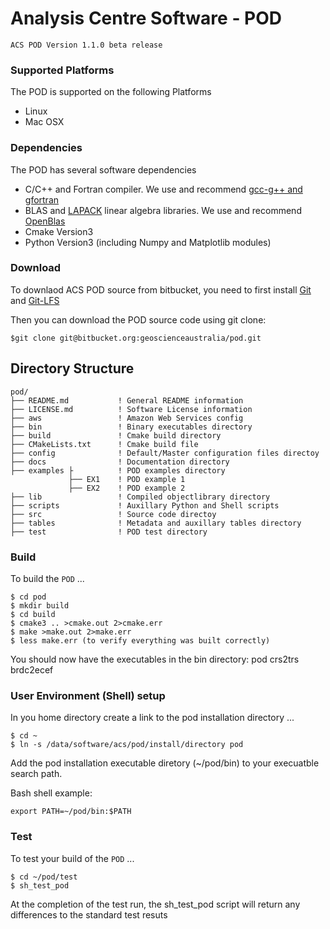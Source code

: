 # Analysis Centre Software - POD

`ACS POD Version 1.1.0 beta release`

### Supported Platforms
The POD is supported on the following Platforms

* Linux
* Mac OSX
  
### Dependencies
The POD has several software dependencies

* C/C++ and Fortran compiler. We use and recommend [gcc-g++ and gfortran](https://gcc.gnu.org/git.html)
* BLAS and [LAPACK](https://github.com/Reference-LAPACK/lapack) linear algebra libraries. We use and recommend [OpenBlas](https://www.openblas.net/)
* Cmake Version3 
* Python Version3 (including Numpy and Matplotlib modules)

### Download
To downlaod ACS POD source from bitbucket, you need to first install [Git](https://www.atlassian.com/git) and [Git-LFS](https://git-lfs.github.com/)

Then you can download the POD source code using git clone:

    $git clone git@bitbucket.org:geoscienceaustralia/pod.git

## Directory Structure
    pod/
    ├── README.md			! General README information
    ├── LICENSE.md		    ! Software License information
    ├── aws			        ! Amazon Web Services config
    ├── bin			        ! Binary executables directory
    ├── build			    ! Cmake build directory
    ├── CMakeLists.txt		! Cmake build file
    ├── config			    ! Default/Master configuration files directoy 
    ├── docs			    ! Documentation directory
    ├── examples ├          ! POD examples directory
                 ├── EX1    ! POD example 1
                 ├── EX2    ! POD example 2
    ├── lib			        ! Compiled objectlibrary directory 
    ├── scripts			    ! Auxillary Python and Shell scripts 
    ├── src			        ! Source code directoy
    ├── tables			    ! Metadata and auxillary tables directory
    ├── test                ! POD test directory


### Build
To build the `POD` ...

    $ cd pod
    $ mkdir build
    $ cd build
    $ cmake3 .. >cmake.out 2>cmake.err
    $ make >make.out 2>make.err
    $ less make.err (to verify everything was built correctly)

You should now have the executables in the bin directory: pod crs2trs brdc2ecef

### User Environment (Shell) setup

In you home directory create a link to the pod installation directory ...

    $ cd ~
    $ ln -s /data/software/acs/pod/install/directory pod
    
Add the pod installation executable diretory (~/pod/bin) to your execuatble search path.

Bash shell example:
    
    export PATH=~/pod/bin:$PATH

### Test 

To test your build of the  `POD` ...

    $ cd ~/pod/test
    $ sh_test_pod

At the completion of the test run, the sh_test_pod script will return any differences to the standard test resuts
